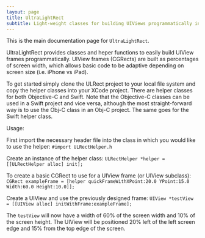 ```yaml
---
layout: page
title: UltraLightRect
subtitle: Light-weight classes for building UIViews programmatically in Objective-C and Swift
---
```


This is the main documentation page for `UltraLightRect`.

UltraLightRect provides classes and heper functions to easily build UIView frames programmatically. UIView frames (CGRects) are built as percentages of screen width, which allows basic code to be adaptive depending on screen size (i.e. iPhone vs iPad).

To get started simply clone the ULRect project to your local file system and copy the helper classes into your XCode project. There are helper classes for both Objective-C and Swift. Note that the Objective-C classes can be used in a Swift project and vice versa, although the most straight-forward way is to use the Obj-C class in an Obj-C project. The same goes for the Swift helper class.

Usage:

First import the necessary header file into the class in which you would like to use the helper:
`#import ULRectHelper.h`

Create an instance of the helper class:
`ULRectHelper *helper = [[ULRectHelper alloc] init];`

To create a basic CGRect to use for a UIView frame (or UIView subclass):
`CGRect exampleFrame = [helper quickFrameWithXPoint:20.0 YPoint:15.0 Width:60.0 Height:10.0]];`

Create a UIView and use the previously designed frame:
`UIView *testView = [[UIView alloc] initWithFrame:exampleFrame];`

The `testView` will now have a width of 60% of the screen width and 10% of the screen height. The UIView will be positioned 20% left of the left screen edge and 15% from the top edge of the screen.


